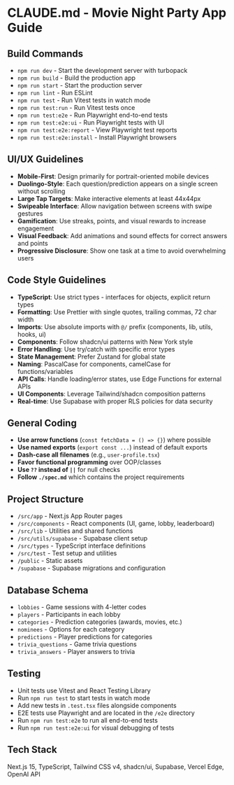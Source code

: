 # CLAUDE.md - Movie Night Party App Guide

## Build Commands
- `npm run dev` - Start the development server with turbopack
- `npm run build` - Build the production app
- `npm run start` - Start the production server
- `npm run lint` - Run ESLint
- `npm run test` - Run Vitest tests in watch mode
- `npm run test:run` - Run Vitest tests once
- `npm run test:e2e` - Run Playwright end-to-end tests
- `npm run test:e2e:ui` - Run Playwright tests with UI
- `npm run test:e2e:report` - View Playwright test reports
- `npm run test:e2e:install` - Install Playwright browsers

## UI/UX Guidelines

- **Mobile-First**: Design primarily for portrait-oriented mobile devices
- **Duolingo-Style**: Each question/prediction appears on a single screen without scrolling
- **Large Tap Targets**: Make interactive elements at least 44x44px
- **Swipeable Interface**: Allow navigation between screens with swipe gestures
- **Gamification**: Use streaks, points, and visual rewards to increase engagement
- **Visual Feedback**: Add animations and sound effects for correct answers and points
- **Progressive Disclosure**: Show one task at a time to avoid overwhelming users

## Code Style Guidelines
- **TypeScript**: Use strict types - interfaces for objects, explicit return types
- **Formatting**: Use Prettier with single quotes, trailing commas, 72 char width
- **Imports**: Use absolute imports with `@/` prefix (components, lib, utils, hooks, ui)
- **Components**: Follow shadcn/ui patterns with New York style
- **Error Handling**: Use try/catch with specific error types
- **State Management**: Prefer Zustand for global state
- **Naming**: PascalCase for components, camelCase for functions/variables
- **API Calls**: Handle loading/error states, use Edge Functions for external APIs
- **UI Components**: Leverage Tailwind/shadcn composition patterns
- **Real-time**: Use Supabase with proper RLS policies for data security

## General Coding
- **Use arrow functions** (`const fetchData = () => {}`) where possible
- **Use named exports** (`export const ...`) instead of default exports
- **Dash-case all filenames** (e.g., `user-profile.tsx`)
- **Favor functional programming** over OOP/classes
- **Use `??` instead of `||`** for null checks
- **Follow `./spec.md`** which contains the project requirements

## Project Structure
- `/src/app` - Next.js App Router pages
- `/src/components` - React components (UI, game, lobby, leaderboard)
- `/src/lib` - Utilities and shared functions
- `/src/utils/supabase` - Supabase client setup
- `/src/types` - TypeScript interface definitions
- `/src/test` - Test setup and utilities
- `/public` - Static assets
- `/supabase` - Supabase migrations and configuration

## Database Schema
- `lobbies` - Game sessions with 4-letter codes
- `players` - Participants in each lobby
- `categories` - Prediction categories (awards, movies, etc.)
- `nominees` - Options for each category
- `predictions` - Player predictions for categories
- `trivia_questions` - Game trivia questions
- `trivia_answers` - Player answers to trivia

## Testing
- Unit tests use Vitest and React Testing Library
- Run `npm run test` to start tests in watch mode
- Add new tests in `.test.tsx` files alongside components
- E2E tests use Playwright and are located in the `/e2e` directory
- Run `npm run test:e2e` to run all end-to-end tests
- Run `npm run test:e2e:ui` for visual debugging of tests

## Tech Stack
Next.js 15, TypeScript, Tailwind CSS v4, shadcn/ui, Supabase, Vercel Edge, OpenAI API
